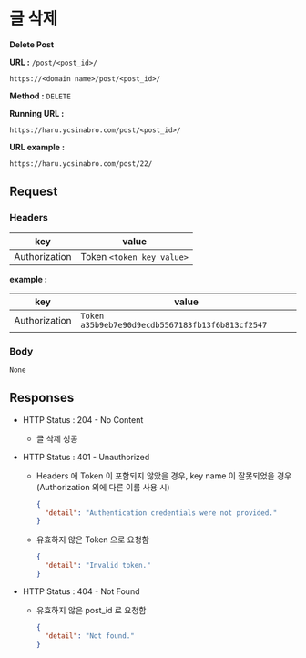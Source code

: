 # 글 삭제

**Delete Post**

**URL :** `/post/<post_id>/`

`https://<domain name>/post/<post_id>/`

**Method :** `DELETE`

**Running URL :**

`https://haru.ycsinabro.com/post/<post_id>/`

**URL example :**

`https://haru.ycsinabro.com/post/22/`

## Request

### Headers

key           | value
------------- | -------------------------
Authorization | Token `<token key value>`

**example :**

key           | value
------------- | ------------------------------------------------
Authorization | `Token a35b9eb7e90d9ecdb5567183fb13f6b813cf2547`

### Body

`None`

## Responses

- HTTP Status : 204 - No Content

  - 글 삭제 성공

- HTTP Status : 401 - Unauthorized

  - Headers 에 Token 이 포함되지 않았을 경우, key name 이 잘못되었을 경우 (Authorization 외에 다른 이름 사용 시)

    ```json
    {
      "detail": "Authentication credentials were not provided."
    }
    ```

  - 유효하지 않은 Token 으로 요청함

    ```json
    {
      "detail": "Invalid token."
    }
    ```

- HTTP Status : 404 - Not Found

  - 유효하지 않은 post_id 로 요청함

    ```json
    {
      "detail": "Not found."
    }
    ```
